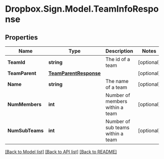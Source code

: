 # Dropbox.Sign.Model.TeamInfoResponse

## Properties

Name | Type | Description | Notes
------------ | ------------- | ------------- | -------------
**TeamId** | **string** |  The id of a team  | [optional] 
**TeamParent** | [**TeamParentResponse**](TeamParentResponse.md) |    | [optional] 
**Name** | **string** |  The name of a team  | [optional] 
**NumMembers** | **int** |  Number of members within a team  | [optional] 
**NumSubTeams** | **int** |  Number of sub teams within a team  | [optional] 

[[Back to Model list]](../README.md#documentation-for-models) [[Back to API list]](../README.md#documentation-for-api-endpoints) [[Back to README]](../README.md)

